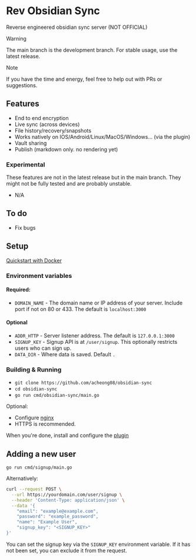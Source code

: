 # Rev Obsidian Sync

Reverse engineered obsidian sync server (NOT OFFICIAL)

> [!WARNING]
> The main branch is the development branch. For stable usage, use the latest release.

> [!NOTE]
> If you have the time and energy, feel free to help out with PRs or suggestions.

## Features

- End to end encryption
- Live sync (across devices)
- File history/recovery/snapshots
- Works natively on IOS/Android/Linux/MacOS/Windows... (via the plugin)
- Vault sharing
- Publish (markdown only. no rendering yet)

### Experimental

These features are not in the latest release but in the main branch. They might not be fully tested and are probably unstable.

- N/A

## To do

- Fix bugs

## Setup

[Quickstart with Docker](https://github.com/acheong08/rev-obsidian-sync/blob/main/docker-compose.yml)

### Environment variables
#### Required:
- `DOMAIN_NAME` - The domain name or IP address of your server. Include port if not on 80 or 433. The default is `localhost:3000`
#### Optional
- `ADDR_HTTP` - Server listener address. The default is `127.0.0.1:3000`
- `SIGNUP_KEY` - Signup API is at `/user/signup`. This optionally restricts users who can sign up.
- `DATA_DIR` - Where data is saved. Default `.`

### Building & Running

- `git clone https://github.com/acheong08/obsidian-sync`
- `cd obsidian-sync`
- `go run cmd/obsidian-sync/main.go`

Optional:
- Configure [nginx](https://github.com/acheong08/rev-obsidian-sync/wiki/Nginx-Configuration)
- HTTPS is recommended.

When you're done, install and configure the [plugin](https://github.com/acheong08/rev-obsidian-sync-plugin)

## Adding a new user

`go run cmd/signup/main.go`

Alternatively:
```bash
curl --request POST \
  --url https://yourdomain.com/user/signup \
  --header 'Content-Type: application/json' \
  --data '{
	"email": "example@example.com",
	"password": "example_password",
	"name": "Example User",
	"signup_key": "<SIGNUP_KEY>"
}'
```
You can set the signup key via the `SIGNUP_KEY` environment variable. If it has not been set, you can exclude it from the request.
